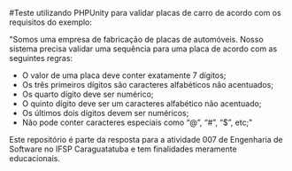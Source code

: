 #Teste utilizando PHPUnity para validar placas de carro de acordo com os requisitos do exemplo:



"Somos uma empresa de fabricação de placas de automóveis. Nosso sistema precisa validar uma sequência para uma placa de acordo com as seguintes regras:

- O valor de uma placa deve conter exatamente 7 dígitos;
- Os três primeiros dígitos são caracteres alfabéticos não acentuados;
- Os quarto dígito deve ser numérico;
- O quinto dígito deve ser um caracteres alfabético não acentuado;
- Os últimos dois dígitos devem ser numéricos;
- Não pode conter caracteres especiais como “@”, “#”, “$”, etc;"


Este repositório é parte da resposta para a atividade 007 de Engenharia de Software no IFSP Caraguatatuba e tem finalidades meramente educacionais.